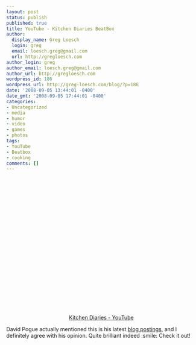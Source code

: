 ```yaml
---
layout: post
status: publish
published: true
title: YouTube - Kitchen Diaries BeatBox
author:
  display_name: Greg Loesch
  login: greg
  email: loesch.greg@gmail.com
  url: http://gregloesch.com
author_login: greg
author_email: loesch.greg@gmail.com
author_url: http://gregloesch.com
wordpress_id: 186
wordpress_url: http://greg-loesch.com/blog/?p=186
date: '2008-09-05 13:44:01 -0400'
date_gmt: '2008-09-05 17:44:01 -0400'
categories:
- Uncategorized
- media
- humor
- video
- games
- photos
tags:
- YouTube
- Beatbox
- cooking
comments: []
---
```

<p style="text-align: center;"><a href="http://www.youtube.com/watch?v=S7GGkKpBR-g"><object classid="clsid:d27cdb6e-ae6d-11cf-96b8-444553540000" width="425" height="350" codebase="http://download.macromedia.com/pub/shockwave/cabs/flash/swflash.cab#version=6,0,40,0"><param name="src" value="http://www.youtube.com/v/S7GGkKpBR-g" /><embed type="application/x-shockwave-flash" width="425" height="350" src="http://www.youtube.com/v/S7GGkKpBR-g"></embed></object></a><a href="http://www.youtube.com/watch?v=S7GGkKpBR-g"></a></p>
<p style="text-align: center;"><a href="http://www.youtube.com/watch?v=S7GGkKpBR-g">Kitchen Diaries - YouTube</a></p>
<p>David Pogue actually mentioned this is his latest <a title="David Pogue's Posts - Beatboxing" href="http://pogue.blogs.nytimes.com/2008/09/05/beatboxing-brits-and-brilliance/" target="_blank">blog postings</a>, and I definitely agree with his opinion. Quite brilliant indeed :smile:  Check it out!</p>
